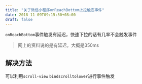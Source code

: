 ```yaml
---
title: "关于微信小程序onReachBottom上拉触底事件"
date: 2018-11-09T09:15:50+08:00
draft: false
---
```


`onReachBottom`事件触发有延迟，快速下拉的话有几率不会触发事件

<!--more-->

> 网上的资料说的是有延迟。大概是350ms


## 解决方法
可以利用`scroll-view` `bindscrolltolower`进行事件触发
